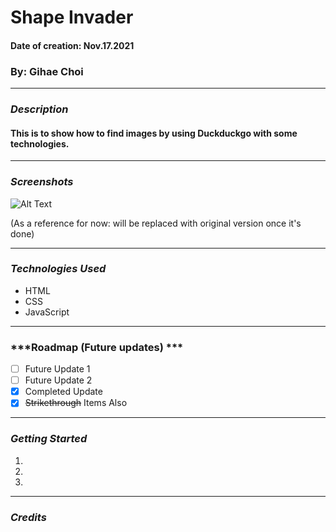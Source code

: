 # Shape Invader


#### Date of creation: Nov.17.2021
### By: Gihae Choi

***
### ***Description***
#### This is to show how to find images by using Duckduckgo with some technologies.

***
### ***Screenshots***

![Alt Text](https://user-images.githubusercontent.com/39765499/50606242-f9da8900-0ebc-11e9-8940-cb53c3731593.gif)

(As a reference for now: will be replaced with original version once it's done)

***

### ***Technologies Used***
* HTML
* CSS
* JavaScript
***
### ***Roadmap (Future updates) ***

- [ ] Future Update 1
- [ ] Future Update 2
- [x] Completed Update
- [x] ~~Strikethrough~~ Items Also

***

### ***Getting Started***

1.
2.
3.

***

### ***Credits***


